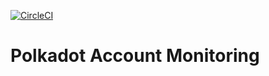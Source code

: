 [![CircleCI](https://circleci.com/gh/w3f/polkadot-account-monitoring.svg?style=svg)](https://circleci.com/gh/w3f/polkadot-account-monitoring)

# Polkadot Account Monitoring
